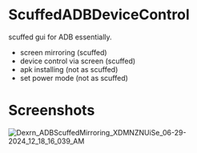 # ScuffedADBDeviceControl
scuffed gui for ADB essentially.

- screen mirroring (scuffed)
- device control via screen (scuffed)
- apk installing (not as scuffed)
- set power mode (not as scuffed)

# Screenshots
![Dexrn_ADBScuffedMirroring_XDMNZNUiSe_06-29-2024_12_18_16_039_AM](https://github.com/DexrnZacAttack/ScuffedADBDeviceControl/assets/60078656/f4856716-ff09-459a-a1fa-2fa988b2668a)
